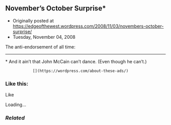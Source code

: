 ## November’s October Surprise*

 * Originally posted at https://edgeofthewest.wordpress.com/2008/11/03/novembers-october-surprise/
 * Tuesday, November 04, 2008

The anti-endorsement of all time:


* * *
\*
And it ain’t that John McCain can’t dance. (Even though he can’t.)

		

			

				[](https://wordpress.com/about-these-ads/)
				

					
				

			

		

### Like this:

Like

 
Loading...

[]()

### _Related_

